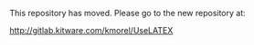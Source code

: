 This repository has moved. Please go to the new repository at:

http://gitlab.kitware.com/kmorel/UseLATEX
